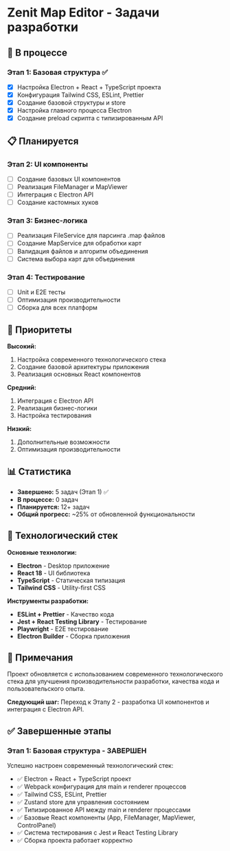 # Zenit Map Editor - Задачи разработки

## 🔄 В процессе

### Этап 1: Базовая структура ✅

- [x] Настройка Electron + React + TypeScript проекта
- [x] Конфигурация Tailwind CSS, ESLint, Prettier
- [x] Создание базовой структуры и store
- [x] Настройка главного процесса Electron
- [x] Создание preload скрипта с типизированным API

## 📋 Планируется

### Этап 2: UI компоненты

- [ ] Создание базовых UI компонентов
- [ ] Реализация FileManager и MapViewer
- [ ] Интеграция с Electron API
- [ ] Создание кастомных хуков

### Этап 3: Бизнес-логика

- [ ] Реализация FileService для парсинга .map файлов
- [ ] Создание MapService для обработки карт
- [ ] Валидация файлов и алгоритм объединения
- [ ] Система выбора карт для объединения

### Этап 4: Тестирование

- [ ] Unit и E2E тесты
- [ ] Оптимизация производительности
- [ ] Сборка для всех платформ

## 🎯 Приоритеты

**Высокий:**

1. Настройка современного технологического стека
2. Создание базовой архитектуры приложения
3. Реализация основных React компонентов

**Средний:**

1. Интеграция с Electron API
2. Реализация бизнес-логики
3. Настройка тестирования

**Низкий:**

1. Дополнительные возможности
2. Оптимизация производительности

## 📊 Статистика

- **Завершено:** 5 задач (Этап 1) ✅
- **В процессе:** 0 задач
- **Планируется:** 12+ задач
- **Общий прогресс:** ~25% от обновленной функциональности

## 🚀 Технологический стек

**Основные технологии:**

- **Electron** - Desktop приложение
- **React 18** - UI библиотека
- **TypeScript** - Статическая типизация
- **Tailwind CSS** - Utility-first CSS

**Инструменты разработки:**

- **ESLint + Prettier** - Качество кода
- **Jest + React Testing Library** - Тестирование
- **Playwright** - E2E тестирование
- **Electron Builder** - Сборка приложения

## 📝 Примечания

Проект обновляется с использованием современного технологического стека для улучшения производительности разработки, качества кода и пользовательского опыта.

**Следующий шаг:** Переход к Этапу 2 - разработка UI компонентов и интеграция с Electron API.

## ✅ Завершенные этапы

### Этап 1: Базовая структура - ЗАВЕРШЕН

Успешно настроен современный технологический стек:

- ✅ Electron + React + TypeScript проект
- ✅ Webpack конфигурация для main и renderer процессов
- ✅ Tailwind CSS, ESLint, Prettier
- ✅ Zustand store для управления состоянием
- ✅ Типизированное API между main и renderer процессами
- ✅ Базовые React компоненты (App, FileManager, MapViewer, ControlPanel)
- ✅ Система тестирования с Jest и React Testing Library
- ✅ Сборка проекта работает корректно
